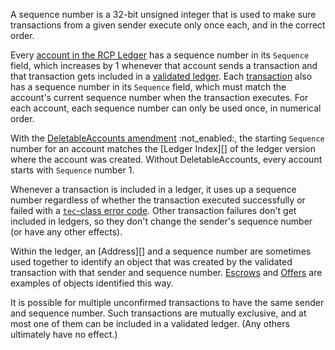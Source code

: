 A sequence number is a 32-bit unsigned integer that is used to make sure transactions from a given sender execute only once each, and in the correct order.

Every [account in the RCP Ledger](accounts.html) has a sequence number in its `Sequence` field, which increases by 1 whenever that account sends a transaction and that transaction gets included in a [validated ledger](ledgers.html). Each [transaction](transaction-basics.html) also has a sequence number in its `Sequence` field, which must match the account's current sequence number when the transaction executes. For each account, each sequence number can only be used once, in numerical order.

With the [DeletableAccounts amendment](known-amendments.html#deletableaccounts) :not_enabled:, the starting `Sequence` number for an account matches the [Ledger Index][] of the ledger version where the account was created. Without DeletableAccounts, every account starts with `Sequence` number 1.

Whenever a transaction is included in a ledger, it uses up a sequence number regardless of whether the transaction executed successfully or failed with a [`tec`-class error code](tec-codes.html). Other transaction failures don't get included in ledgers, so they don't change the sender's sequence number (or have any other effects).

Within the ledger, an [Address][] and a sequence number are sometimes used together to identify an object that was created by the validated transaction with that sender and sequence number. [Escrows](escrow.html) and [Offers](offers.html) are examples of objects identified this way.

It is possible for multiple unconfirmed transactions to have the same sender and sequence number. Such transactions are mutually exclusive, and at most one of them can be included in a validated ledger. (Any others ultimately have no effect.)
